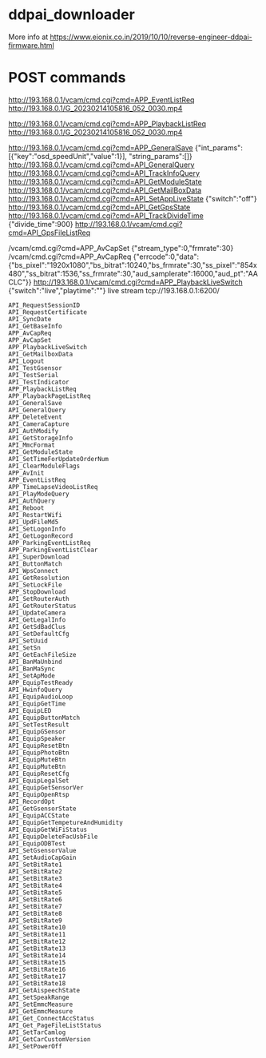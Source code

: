 # ddpai_downloader

More info at https://www.eionix.co.in/2019/10/10/reverse-engineer-ddpai-firmware.html

# POST commands
http://193.168.0.1/vcam/cmd.cgi?cmd=APP_EventListReq
http://193.168.0.1/G_20230214105816_052_0030.mp4

http://193.168.0.1/vcam/cmd.cgi?cmd=APP_PlaybackListReq
http://193.168.0.1/G_20230214105816_052_0030.mp4

http://193.168.0.1/vcam/cmd.cgi?cmd=APP_GeneralSave {"int_params":[{"key":"osd_speedUnit","value":1}], "string_params":[]}
http://193.168.0.1/vcam/cmd.cgi?cmd=API_GeneralQuery
http://193.168.0.1/vcam/cmd.cgi?cmd=API_TrackInfoQuery
http://193.168.0.1/vcam/cmd.cgi?cmd=API_GetModuleState
http://193.168.0.1/vcam/cmd.cgi?cmd=API_GetMailBoxData
http://193.168.0.1/vcam/cmd.cgi?cmd=API_SetAppLiveState {"switch":"off"}
http://193.168.0.1/vcam/cmd.cgi?cmd=API_GetGpsState
http://193.168.0.1/vcam/cmd.cgi?cmd=API_TrackDivideTime {"divide_time":900}
http://193.168.0.1/vcam/cmd.cgi?cmd=API_GpsFileListReq

/vcam/cmd.cgi?cmd=APP_AvCapSet {"stream_type":0,"frmrate":30}
/vcam/cmd.cgi?cmd=APP_AvCapReq {"errcode":0,"data":{"bs_pixel":"1920x1080","bs_bitrat":10240,"bs_frmrate":30,"ss_pixel":"854x480","ss_bitrat":1536,"ss_frmrate":30,"aud_samplerate":16000,"aud_pt":"AACLC"}}
http://193.168.0.1/vcam/cmd.cgi?cmd=APP_PlaybackLiveSwitch {"switch":"live","playtime":""}
live stream tcp://193.168.0.1:6200/

    API_RequestSessionID
    API_RequestCertificate
    API_SyncDate
    API_GetBaseInfo
    APP_AvCapReq
    APP_AvCapSet
    APP_PlaybackLiveSwitch
    API_GetMailboxData
    API_Logout
    API_TestGsensor
    API_TestSerial
    API_TestIndicator
    APP_PlaybackListReq
    APP_PlaybackPageListReq
    API_GeneralSave
    API_GeneralQuery
    APP_DeleteEvent
    API_CameraCapture
    API_AuthModify
    API_GetStorageInfo
    API_MmcFormat
    API_GetModuleState
    API_SetTimeForUpdateOrderNum
    API_ClearModuleFlags
    APP_AvInit
    APP_EventListReq
    APP_TimeLapseVideoListReq
    API_PlayModeQuery
    API_AuthQuery
    API_Reboot
    API_RestartWifi
    API_UpdFileMd5
    API_SetLogonInfo
    API_GetLogonRecord
    APP_ParkingEventListReq
    APP_ParkingEventListClear
    API_SuperDownload
    API_ButtonMatch
    API_WpsConnect
    API_GetResolution
    API_SetLockFile
    APP_StopDownload
    API_SetRouterAuth
    API_GetRouterStatus
    API_UpdateCamera
    API_GetLegalInfo
    API_GetSdBadClus
    API_SetDefaultCfg
    API_SetUuid
    API_SetSn
    API_GetEachFileSize
    API_BanMaUnbind
    API_BanMaSync
    API_SetApMode
    APP_EquipTestReady
    API_HwinfoQuery
    API_EquipAudioLoop
    API_EquipGetTime
    API_EquipLED
    API_EquipButtonMatch
    API_SetTestResult
    API_EquipGSensor
    API_EquipSpeaker
    API_EquipResetBtn
    API_EquipPhotoBtn
    API_EquipMuteBtn
    API_EquipMuteBtn
    API_EquipResetCfg
    API_EquipLegalSet
    API_EquipGetSensorVer
    API_EquipOpenRtsp
    API_RecordOpt
    API_GetGsensorState
    API_EquipACCState
    API_EquipGetTempetureAndHumidity
    API_EquipGetWiFiStatus
    API_EquipDeleteFacUsbFile
    API_EquipODBTest
    API_SetGsensorValue
    API_SetAudioCapGain
    API_SetBitRate1
    API_SetBitRate2
    API_SetBitRate3
    API_SetBitRate4
    API_SetBitRate5
    API_SetBitRate6
    API_SetBitRate7
    API_SetBitRate8
    API_SetBitRate9
    API_SetBitRate10
    API_SetBitRate11
    API_SetBitRate12
    API_SetBitRate13
    API_SetBitRate14
    API_SetBitRate15
    API_SetBitRate16
    API_SetBitRate17
    API_SetBitRate18
    API_GetAispeechState
    API_SetSpeakRange
    API_SetEmmcMeasure
    API_GetEmmcMeasure
    API_Get_ConnectAccStatus
    API_Get_PageFileListStatus
    API_SetTarCamlog
    API_GetCarCustomVersion
    API_SetPowerOff
